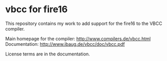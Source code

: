 vbcc for fire16
===============

This repository contains my work to add support for the fire16 to the VBCC
compiler.

Main homepage for the compiler: http://www.compilers.de/vbcc.html
Documentation: http://www.ibaug.de/vbcc/doc/vbcc.pdf

License terms are in the documentation.
